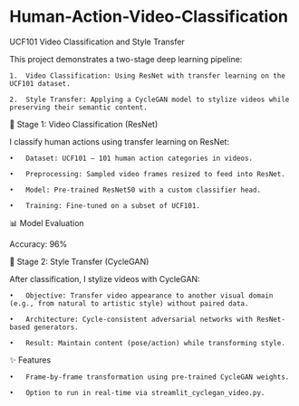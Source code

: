 # Human-Action-Video-Classification

UCF101 Video Classification and Style Transfer

This project demonstrates a two-stage deep learning pipeline:

	1.	Video Classification: Using ResNet with transfer learning on the UCF101 dataset.
 
	2.	Style Transfer: Applying a CycleGAN model to stylize videos while preserving their semantic content.
 
🧠 Stage 1: Video Classification (ResNet)

I classify human actions using transfer learning on ResNet:

	•	Dataset: UCF101 – 101 human action categories in videos.
 
	•	Preprocessing: Sampled video frames resized to feed into ResNet.
 
	•	Model: Pre-trained ResNet50 with a custom classifier head.
 
	•	Training: Fine-tuned on a subset of UCF101.
 
📊 Model Evaluation

Accuracy: 96%

🎨 Stage 2: Style Transfer (CycleGAN)

After classification, I stylize videos with CycleGAN:

	•	Objective: Transfer video appearance to another visual domain (e.g., from natural to artistic style) without paired data.
 
	•	Architecture: Cycle-consistent adversarial networks with ResNet-based generators.
 
	•	Result: Maintain content (pose/action) while transforming style.

✨ Features

	•	Frame-by-frame transformation using pre-trained CycleGAN weights.
 
	•	Option to run in real-time via streamlit_cyclegan_video.py.

